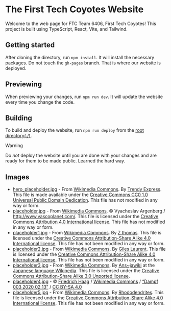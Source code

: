 # The First Tech Coyotes Website

Welcome to the web page for FTC Team 6406, First Tech Coyotes!
This project is built using TypeScript, React, Vite, and Tailwind.

## Getting started

After cloning the directory, run `npm install`. It will install the necessary packages.
Do not touch the `gh-pages` branch. That is where our website is deployed.

## Previewing

When previewing your changes, run `npm run dev`. It will update the website every time you change the code.

## Building

To build and deploy the website, run `npm run deploy` from the [root directory(./)](./).

> [!Warning]
> Do _not_ deploy the website until you are done with your changes and are ready for them to be made public.
> Learned the hard way.

## Images

- [hero_placeholder.jpg](/public/assets/hero_placeholder.jpg) - From [Wikimedia Commons](https://commons.wikimedia.org/wiki/File:Man_Atop_A_Mountain_(187811195).jpeg). By [Trendy Express](https://500px.com/trendyexpress). This file is made available under the [Creative Commons CC0 1.0 Universal Public Domain Dedication](https://creativecommons.org/publicdomain/zero/1.0/deed.en). This file has not modified in any way or form.
- [placeholder.jpg](/public/assets/gallery/placeholder.jpg) - From [Wikimedia Commons](https://commons.wikimedia.org/wiki/File:Himalayas,_Ama_Dablam,_Nepal.jpg). © Vyacheslav Argenberg / <http://www.vascoplanet.com/>. This file is licensed under the [Creative Commons Attribution 4.0 International license](https://creativecommons.org/licenses/by/4.0/deed.en). This file has not modified in any way or form.
- [placeholder1.jpg](/public/assets/gallery/placeholder1.jpg) - From [Wikimedia Commons](https://commons.wikimedia.org/wiki/File:WTB_20220723_Ulrichsberg_Aussichtsturm_Alpenblick_9792.jpg). By [Z thomas](https://commons.wikimedia.org/wiki/User:Z_thomas). This file is licensed under the [Creative Commons Attribution-Share Alike 4.0 International license](https://creativecommons.org/licenses/by-sa/4.0/deed.en). This file has not been modified in any way or form.
- [placeholder2.jpg](/public/assets/gallery/placeholder2.jpg) -
  From [Wikimedia Commons](https://commons.wikimedia.org/wiki/File:001_Golden_jackal_and_azureum_flowers_in_Jim_Corbett_National_Park_Photo_by_Giles_Laurent.jpg). By [Giles Laurent](https://commons.wikimedia.org/wiki/User:Giles_Laurent). This file is licensed under the [Creative Commons Attribution-Share Alike 4.0 International license](https://creativecommons.org/licenses/by-sa/4.0/deed.en). This file has not been modified in any way or form.
- [placeholder3.jpg](/public/assets/gallery/placeholder3.jpg) - From [Wikimedia Commons](https://commons.wikimedia.org/wiki/File:Lycoris_radiata_Ans1.jpg). By [Ans~jawiki](https://ja.wikipedia.org/wiki/%E5%88%A9%E7%94%A8%E8%80%85:Ans~jawiki) at the [Japanese language Wikipedia](https://ja.wikipedia.org/wiki/). This file is licensed under the [Creative Commons Attribution-Share Alike 3.0 Unported license](https://creativecommons.org/licenses/by-sa/3.0/deed.en).
- [placeholder4.jpg](/public/assets/gallery/placeholder4.jpg) - © [Friedrich Haag](https://commons.wikimedia.org/wiki/User:F._Riedelio) / [Wikimedia Commons](https://commons.wikimedia.org/wiki/Main_Page) / [“Dampf 003 2020 02 13”](https://commons.wikimedia.org/wiki/File:Dampf_003_2020_02_13.jpg) / [CC BY-SA 4.0](https://creativecommons.org/licenses/by-sa/4.0/)
- [placeholder5.jpg](/public/assets/gallery/placeholder5.jpg) - From [Wikimedia Commons](https://commons.wikimedia.org/wiki/File:Waterworks_Museum_-_defunct_Chestnut_Hill_Pumping_Station_(85495s)bw.jpg). By [Rhododendrites](https://commons.wikimedia.org/wiki/User:Rhododendrites). This file is licensed under the [Creative Commons Attribution-Share Alike 4.0 International license](https://creativecommons.org/licenses/by-sa/4.0/deed.en). This file has not been modified in any way or form.
